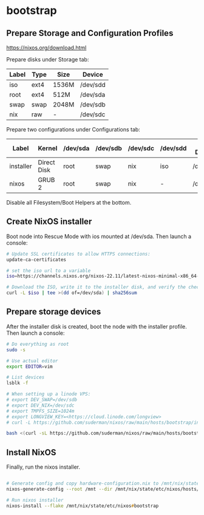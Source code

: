 # bootstrap

## Prepare Storage and Configuration Profiles

<https://nixos.org/download.html>

Prepare disks under Storage tab:

| Label  | Type    | Size  | Device   |
| ------ | ------- | ----- | -------- |
| iso    | ext4    | 1536M | /dev/sdd |
| root   | ext4    | 512M  | /dev/sda |
| swap   | swap    | 2048M | /dev/sdb |
| nix    | raw     | -     | /dev/sdc |

Prepare two configurations under Configurations tab:

| Label     | Kernel      | /dev/sda | /dev/sdb | /dev/sdc | /dev/sdd | Root Device |
| --------- | ----------- | -------- | -------- | -------- | -------- | ----------- |
| installer | Direct Disk | root     | swap     | nix      | iso      | /dev/sdd    |
| nixos     | GRUB 2      | root     | swap     | nix      | -        | /dev/sda    |

Disable all Filesystem/Boot Helpers at the bottom.

## Create NixOS installer

Boot node into Rescue Mode with ios mounted at /dev/sda. Then launch a console:

```zsh
# Update SSL certificates to allow HTTPS connections:
update-ca-certificates

# set the iso url to a variable
iso=https://channels.nixos.org/nixos-22.11/latest-nixos-minimal-x86_64-linux.iso

# Download the ISO, write it to the installer disk, and verify the checksum:
curl -L $iso | tee >(dd of=/dev/sda) | sha256sum
```

## Prepare storage devices

After the installer disk is created, boot the node with the installer profile. Then launch a console:

```zsh
# Do everything as root
sudo -s

# Use actual editor
export EDITOR=vim

# List devices
lsblk -f

# When setting up a linode VPS:
# export DEV_SWAP=/dev/sdb 
# export DEV_NIX=/dev/sdc 
# export TMPFS_SIZE=1024m
# export LONGVIEW_KEY=<https://cloud.linode.com/longview>
# curl -L https://github.com/suderman/nixos/raw/main/hosts/bootstrap/init.sh | sh

bash <(curl -sL https://github.com/suderman/nixos/raw/main/hosts/bootstrap/install.sh)
```

## Install NixOS

Finally, run the nixos installer.

```zsh

# Generate config and copy hardware-configuration.nix to /mnt/nix/state/etc/nixos/hosts/bootstrap/hardware-configuration.nix
nixos-generate-config --root /mnt --dir /mnt/nix/state/etc/nixos/hosts/bootstrap

# Run nixos installer
nixos-install --flake /mnt/nix/state/etc/nixos#bootstrap
```
